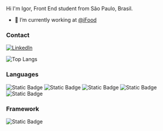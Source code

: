 
Hi I'm Igor, Front End student from São Paulo, Brasil.
- 🍲 I’m currently working at [@iFood](https://www.linkedin.com/company/ifood-/)

### Contact
[![LinkedIn](https://img.shields.io/badge/LinkedIn-0077B5?style=for-the-badge&logo=linkedin&logoColor=white)](https://www.linkedin.com/in/igorfreitasrocha/)

![Top Langs](https://github-readme-stats.vercel.app/api/top-langs/?username=igorfreitasrocha&layout=compact&theme=dracula)

<!--![Igor GitHub stats](https://github-readme-stats.vercel.app/api?username=igorfreitasrocha&show_icons=true&theme=dracula)-->

### Languages
![Static Badge](https://img.shields.io/badge/HTML-orange?style=for-the-badge&logo=html5)
![Static Badge](https://img.shields.io/badge/CSS-blue?style=for-the-badge&logo=css3)
![Static Badge](https://img.shields.io/badge/JAVASCRIPT-lightyellow?style=for-the-badge&logo=javascript)
![Static Badge](https://img.shields.io/badge/MYSQL-white?style=for-the-badge&logo=mysql)
![Static Badge](https://img.shields.io/badge/PHP-purple?style=for-the-badge&logo=php)

### Framework
![Static Badge](https://img.shields.io/badge/BOOTSTRAP-darkblue?style=for-the-badge&logo=bootstrap)






